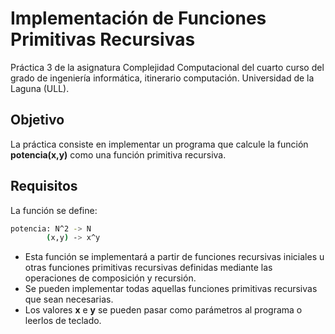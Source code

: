 # Implementación de Funciones Primitivas Recursivas

Práctica 3 de la asignatura Complejidad Computacional del cuarto curso del grado de ingeniería informática, itinerario computación. Universidad de la Laguna (ULL).

## Objetivo

La práctica consiste en implementar un programa que calcule la función **potencia(x,y)** como una función primitiva recursiva.

## Requisitos

La función se define:

```bash
potencia: N^2 -> N
        (x,y) -> x^y 
```
- Esta función se implementará a partir de funciones recursivas iniciales u otras funciones primitivas recursivas definidas mediante las operaciones de composición y recursión.
- Se pueden implementar todas aquellas funciones primitivas recursivas que sean necesarias.
- Los valores **x** e **y** se pueden pasar como parámetros al programa o leerlos de teclado.
